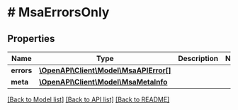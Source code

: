 # # MsaErrorsOnly

## Properties

Name | Type | Description | Notes
------------ | ------------- | ------------- | -------------
**errors** | [**\OpenAPI\Client\Model\MsaAPIError[]**](MsaAPIError.md) |  |
**meta** | [**\OpenAPI\Client\Model\MsaMetaInfo**](MsaMetaInfo.md) |  |

[[Back to Model list]](../../README.md#models) [[Back to API list]](../../README.md#endpoints) [[Back to README]](../../README.md)
